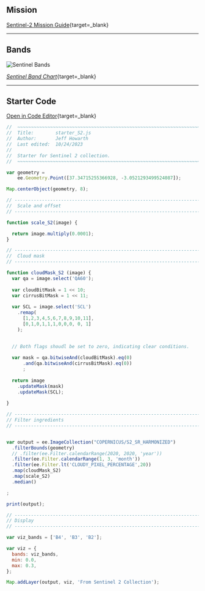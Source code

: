 ## Mission  

[Sentinel-2 Mission Guide](https://sentinels.copernicus.eu/web/sentinel/missions/sentinel-2){target=_blank}  

---  

## Bands  

![Sentinel Bands](https://landsat.gsfc.nasa.gov/wp-content/uploads/2015/06/Landsat.v.Sentinel-2.png)

[_Sentinel Band Chart_](https://landsat.gsfc.nasa.gov/article/sentinel-2a-launches-our-compliments-our-complements/){target=_blank}  

---  

## Starter Code  

[Open in Code Editor](https://code.earthengine.google.com/46de2727483a407d266e2eca745c0d31){target=_blank}

```js
//  ~~~~~~~~~~~~~~~~~~~~~~~~~~~~~~~~~~~~~~~~~~~~~~~~~~~~~~~~~~~~~~~~~~~~~~~
//  Title:        starter_S2.js
//  Author:       Jeff Howarth
//  Last edited:  10/24/2023
//
//  Starter for Sentinel 2 collection. 
//  ~~~~~~~~~~~~~~~~~~~~~~~~~~~~~~~~~~~~~~~~~~~~~~~~~~~~~~~~~~~~~~~~~~~~~~~

var geometry = 
    ee.Geometry.Point([37.34715255366928, -3.0521293499524087]);

Map.centerObject(geometry, 8);

// ------------------------------------------------------------------------
//  Scale and offset  
// ------------------------------------------------------------------------

function scale_S2(image) {

  return image.multiply(0.0001);
} 

// ------------------------------------------------------------------------
//  Cloud mask  
// ------------------------------------------------------------------------

function cloudMask_S2 (image) {
  var qa = image.select('QA60');
  
  var cloudBitMask = 1 << 10;
  var cirrusBitMask = 1 << 11;
  
  var SCL = image.select('SCL')
    .remap(
      [1,2,3,4,5,6,7,8,9,10,11],
      [0,1,0,1,1,1,0,0,0, 0, 1]
    );

  
  // Both flags shoudl be set to zero, indicating clear conditions. 
  
  var mask = qa.bitwiseAnd(cloudBitMask).eq(0)
      .and(qa.bitwiseAnd(cirrusBitMask).eq(0))
      ;
  
  return image
    .updateMask(mask)
    .updateMask(SCL);
  
}

// ----------------------------------------------------------------------
// Filter ingredients
// ----------------------------------------------------------------------


var output = ee.ImageCollection("COPERNICUS/S2_SR_HARMONIZED")
  .filterBounds(geometry)
  // .filter(ee.Filter.calendarRange(2020, 2020, 'year'))
  .filter(ee.Filter.calendarRange(1, 3, 'month')) 
  .filter(ee.Filter.lt('CLOUDY_PIXEL_PERCENTAGE',20))
  .map(cloudMask_S2)
  .map(scale_S2)
  .median()

;

print(output);

// ----------------------------------------------------------------------
// Display
// ----------------------------------------------------------------------

var viz_bands = ['B4', 'B3', 'B2'];

var viz = {
  bands: viz_bands,
  min: 0.0,
  max: 0.3,
};

Map.addLayer(output, viz, 'From Sentinel 2 Collection');
```